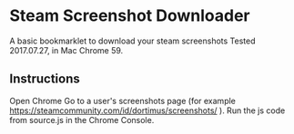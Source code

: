 # Steam Screenshot Downloader
A basic bookmarklet to download your steam screenshots
Tested 2017.07.27, in Mac Chrome 59.

## Instructions
Open Chrome
Go to a user's screenshots page (for example https://steamcommunity.com/id/dortimus/screenshots/ ).
Run the js code from source.js in the Chrome Console.
